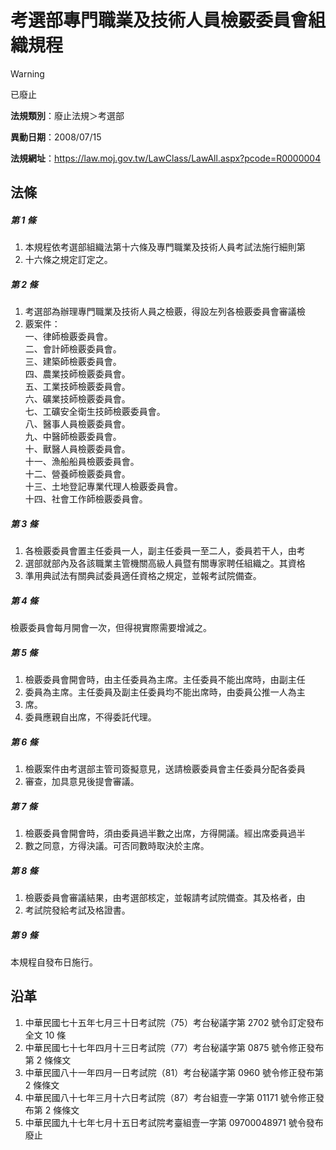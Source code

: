 # 考選部專門職業及技術人員檢覈委員會組織規程
> [!WARNING]
> 已廢止

**法規類別**：廢止法規＞考選部

**異動日期**：2008/07/15  

**法規網址**：https://law.moj.gov.tw/LawClass/LawAll.aspx?pcode=R0000004



## 法條
##### 第 1 條
1. 本規程依考選部組織法第十六條及專門職業及技術人員考試法施行細則第
1. 十六條之規定訂定之。

##### 第 2 條
1. 考選部為辦理專門職業及技術人員之檢覈，得設左列各檢覈委員會審議檢
1. 覈案件：  
一、律師檢覈委員會。  
二、會計師檢覈委員會。  
三、建築師檢覈委員會。  
四、農業技師檢覈委員會。  
五、工業技師檢覈委員會。  
六、礦業技師檢覈委員會。  
七、工礦安全衛生技師檢覈委員會。  
八、醫事人員檢覈委員會。  
九、中醫師檢覈委員會。  
十、獸醫人員檢覈委員會。  
十一、漁船船員檢覈委員會。  
十二、營養師檢覈委員會。  
十三、土地登記專業代理人檢覈委員會。  
十四、社會工作師檢覈委員會。

##### 第 3 條
1. 各檢覈委員會置主任委員一人，副主任委員一至二人，委員若干人，由考
1. 選部就部內及各該職業主管機關高級人員暨有關專家聘任組織之。其資格
1. 準用典試法有關典試委員適任資格之規定，並報考試院備查。

##### 第 4 條
檢覈委員會每月開會一次，但得視實際需要增減之。

##### 第 5 條
1. 檢覈委員會開會時，由主任委員為主席。主任委員不能出席時，由副主任
1. 委員為主席。主任委員及副主任委員均不能出席時，由委員公推一人為主
1. 席。
1. 委員應親自出席，不得委託代理。

##### 第 6 條
1. 檢覈案件由考選部主管司簽擬意見，送請檢覈委員會主任委員分配各委員
1. 審查，加具意見後提會審議。

##### 第 7 條
1. 檢覈委員會開會時，須由委員過半數之出席，方得開議。經出席委員過半
1. 數之同意，方得決議。可否同數時取決於主席。

##### 第 8 條
1. 檢覈委員會審議結果，由考選部核定，並報請考試院備查。其及格者，由
1. 考試院發給考試及格證書。

##### 第 9 條
本規程自發布日施行。

## 沿革
1. 中華民國七十五年七月三十日考試院（75）考台秘議字第 2702 號令訂定發布全文 10 條
1. 中華民國七十七年四月十三日考試院（77）考台秘議字第 0875 號令修正發布第 2  條條文
1. 中華民國八十一年四月一日考試院（81）考台秘議字第 0960 號令修正發布第 2  條條文
1. 中華民國八十七年三月十六日考試院（87）考台組壹一字第 01171  號令修正發布第 2  條條文
1. 中華民國九十七年七月十五日考試院考臺組壹一字第 09700048971  號令發布廢止
